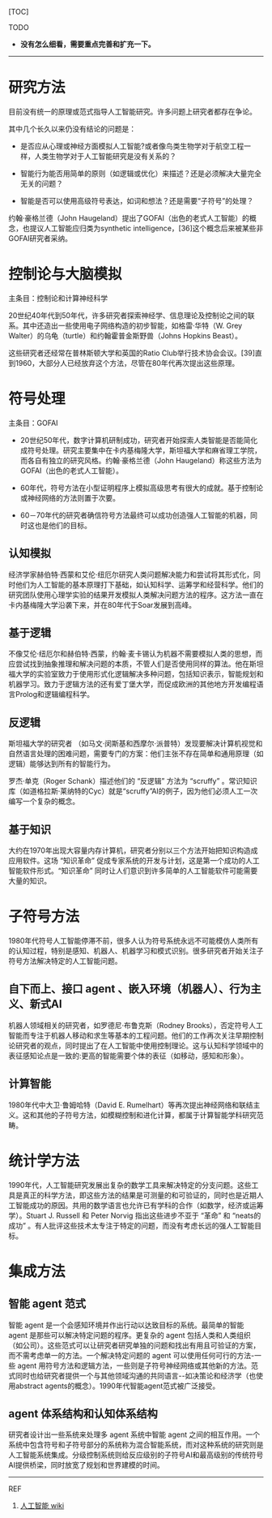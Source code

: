 [TOC]



TODO


  * **没有怎么细看，需要重点完善和扩充一下。**

------





# 研究方法


目前没有统一的原理或范式指导人工智能研究。许多问题上研究者都存在争论。



其中几个长久以来仍没有结论的问题是：




  * 是否应从心理或神经方面模拟人工智能?或者像鸟类生物学对于航空工程一样，人类生物学对于人工智能研究是没有关系的？

  * 智能行为能否用简单的原则（如逻辑或优化）来描述？还是必须解决大量完全无关的问题？

  * 智能是否可以使用高级符号表达，如词和想法？还是需要“子符号”的处理？


约翰·豪格兰德（John Haugeland）提出了GOFAI（出色的老式人工智能）的概念，也提议人工智能应归类为synthetic intelligence，[36]这个概念后来被某些非GOFAI研究者采纳。


# 控制论与大脑模拟


主条目：控制论和计算神经科学

20世纪40年代到50年代，许多研究者探索神经学、信息理论及控制论之间的联系。其中还造出一些使用电子网络构造的初步智能，如格雷·华特（W. Grey Walter）的乌龟（turtle）和约翰霍普金斯野兽（Johns Hopkins Beast）。

这些研究者还经常在普林斯顿大学和英国的Ratio Club举行技术协会会议。[39]直到1960，大部分人已经放弃这个方法，尽管在80年代再次提出这些原理。


# 符号处理


主条目：GOFAI




  * 20世纪50年代，数字计算机研制成功，研究者开始探索人类智能是否能简化成符号处理。研究主要集中在卡内基梅隆大学，斯坦福大学和麻省理工学院，而各自有独立的研究风格。约翰·豪格兰德（John Haugeland）称这些方法为GOFAI（出色的老式人工智能）。

  * 60年代，符号方法在小型证明程序上模拟高级思考有很大的成就。基于控制论或神经网络的方法则置于次要。

  * 60－70年代的研究者确信符号方法最终可以成功创造强人工智能的机器，同时这也是他们的目标。




## 认知模拟


经济学家赫伯特·西蒙和艾伦·纽厄尔研究人类问题解决能力和尝试将其形式化，同时他们为人工智能的基本原理打下基础，如认知科学、运筹学和经营科学。他们的研究团队使用心理学实验的结果开发模拟人类解决问题方法的程序。这方法一直在卡内基梅隆大学沿袭下来，并在80年代于Soar发展到高峰。


## 基于逻辑


不像艾伦·纽厄尔和赫伯特·西蒙，约翰·麦卡锡认为机器不需要模拟人类的思想，而应尝试找到抽象推理和解决问题的本质，不管人们是否使用同样的算法。他在斯坦福大学的实验室致力于使用形式化逻辑解决多种问题，包括知识表示，智能规划和机器学习。致力于逻辑方法的还有爱丁堡大学，而促成欧洲的其他地方开发编程语言Prolog和逻辑编程科学。


## 反逻辑


斯坦福大学的研究者 （如马文·闵斯基和西摩尔·派普特）发现要解决计算机视觉和自然语言处理的困难问题，需要专门的方案：他们主张不存在简单和通用原理（如逻辑）能够达到所有的智能行为。

罗杰·单克（Roger Schank）描述他们的 “反逻辑” 方法为 “scruffy” 。常识知识库（如道格拉斯·莱纳特的Cyc）就是“scruffy”AI的例子，因为他们必须人工一次编写一个复杂的概念。


## 基于知识


大约在1970年出现大容量内存计算机，研究者分别以三个方法开始把知识构造成应用软件。这场 “知识革命” 促成专家系统的开发与计划，这是第一个成功的人工智能软件形式。“知识革命” 同时让人们意识到许多简单的人工智能软件可能需要大量的知识。


# 子符号方法


1980年代符号人工智能停滞不前，很多人认为符号系统永远不可能模仿人类所有的认知过程，特别是感知、机器人、机器学习和模式识别。很多研究者开始关注子符号方法解决特定的人工智能问题。


## 自下而上、接口 agent 、嵌入环境（机器人）、行为主义、新式AI


机器人领域相关的研究者，如罗德尼·布鲁克斯（Rodney Brooks），否定符号人工智能而专注于机器人移动和求生等基本的工程问题。他们的工作再次关注早期控制论研究者的观点，同时提出了在人工智能中使用控制理论。这与认知科学领域中的表征感知论点是一致的:更高的智能需要个体的表征（如移动，感知和形象）。


## 计算智能


1980年代中大卫·鲁姆哈特（David E. Rumelhart）等再次提出神经网络和联结主义。这和其他的子符号方法，如模糊控制和进化计算，都属于计算智能学科研究范畴。


# 统计学方法


1990年代，人工智能研究发展出复杂的数学工具来解决特定的分支问题。这些工具是真正的科学方法，即这些方法的结果是可测量的和可验证的，同时也是近期人工智能成功的原因。共用的数学语言也允许已有学科的合作（如数学，经济或运筹学）。Stuart J. Russell 和 Peter Norvig 指出这些进步不亚于 “革命” 和 “neats的成功” 。有人批评这些技术太专注于特定的问题，而没有考虑长远的强人工智能目标。


# 集成方法




## 智能 agent 范式


智能 agent 是一个会感知环境并作出行动以达致目标的系统。最简单的智能 agent 是那些可以解决特定问题的程序。更复杂的 agent 包括人类和人类组织（如公司）。这些范式可以让研究者研究单独的问题和找出有用且可验证的方案，而不需考虑单一的方法。一个解决特定问题的 agent 可以使用任何可行的方法-一些 agent 用符号方法和逻辑方法，一些则是子符号神经网络或其他新的方法。范式同时也给研究者提供一个与其他领域沟通的共同语言--如决策论和经济学（也使用abstract agents的概念）。1990年代智能agent范式被广泛接受。


## agent 体系结构和认知体系结构


研究者设计出一些系统来处理多 agent 系统中智能 agent 之间的相互作用。一个系统中包含符号和子符号部分的系统称为混合智能系统，而对这种系统的研究则是人工智能系统集成。分级控制系统则给反应级别的子符号AI和最高级别的传统符号AI提供桥梁，同时放宽了规划和世界建模的时间。









------

REF

1. [人工智能 wiki](https://zh.wikipedia.org/wiki/人工智能)